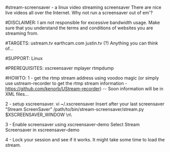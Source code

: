 #stream-screensaver - a linux video streaming screensaver
There are nice live videos all over the Internet. Why not run a screensaver out of em'? 

#DISCLAIMER:
I am not responsible for excessive bandwidth usage.
Make sure that you understand the terms and conditions of websites you are streaming from.

#TARGETS: 
ustream.tv
earthcam.com
justin.tv (?)
Anything you can think of...

#SUPPORT:
Linux

#PREREQUISITES: 
xscreensaver
mplayer
rtmpdump 

#HOWTO: 
1 - get the rtmp stream address using voodoo magic (or simply use ustream-recorder to get the rtmp stream information - https://github.com/kenorb/UStream-recorder) -- Soon information will be in XML files... 

2 - setup xscreensaver. 
vi ~/.xscreensaver 
Insert after your last screensaver 
"Stream ScreenSaver" /path/to/bin/stream-screensaver/stream.py $XSCREENSAVER_WINDOW \n\

3 - Enable screensaver using xscreensaver-demo
Select Stream Screensaver in xscreensaver-demo

4 - Lock your session and see if it works. 
It might take some time to load the stream.
